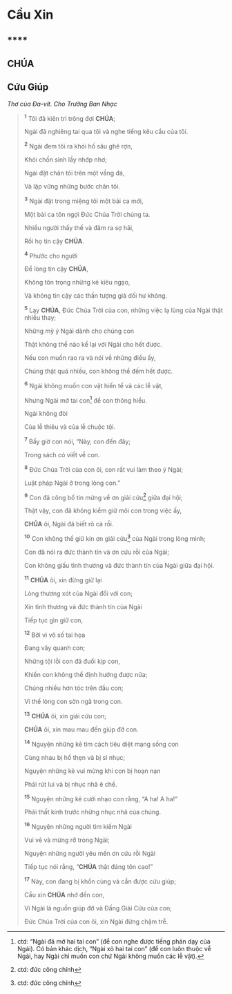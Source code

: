 # Cầu Xin

## ****

## CHÚA

## Cứu Giúp
*Thơ của Đa-vít. Cho Trưởng Ban Nhạc*

> <sup><b>1</b></sup> Tôi đã kiên trì trông đợi **CHÚA**;
>
> Ngài đã nghiêng tai qua tôi và nghe tiếng kêu cầu của tôi.
>
> <sup><b>2</b></sup> Ngài đem tôi ra khỏi hố sâu ghê rợn,
>
> Khỏi chốn sình lầy nhớp nhơ;
>
> Ngài đặt chân tôi trên một vầng đá,
>
> Và lập vững những bước chân tôi.
>
> <sup><b>3</b></sup> Ngài đặt trong miệng tôi một bài ca mới,
>
> Một bài ca tôn ngợi Đức Chúa Trời chúng ta.
>
> Nhiều người thấy thế và đâm ra sợ hãi,
>
> Rồi họ tin cậy **CHÚA**.
>
> <sup><b>4</b></sup> Phước cho người
>
> Để lòng tin cậy **CHÚA**,
>
> Không tôn trọng những kẻ kiêu ngạo,
>
> Và không tin cậy các thần tượng giả dối hư không.
>
> <sup><b>5</b></sup> Lạy **CHÚA**, Đức Chúa Trời của con, những việc lạ lùng của Ngài thật nhiều thay;
>
> Những mỹ ý Ngài dành cho chúng con
>
> Thật không thể nào kể lại với Ngài cho hết được.
>
> Nếu con muốn rao ra và nói về những điều ấy,
>
> Chúng thật quá nhiều, con không thể đếm hết được.
>
> <sup><b>6</b></sup> Ngài không muốn con vật hiến tế và các lễ vật,
>
> Nhưng Ngài mở tai con[^1-4e8f952f-a56e-48b2-9867-be441b2ab8b9] để con thông hiểu.
>
> Ngài không đòi
>
> Của lễ thiêu và của lễ chuộc tội.
>
> <sup><b>7</b></sup> Bấy giờ con nói, “Này, con đến đây;
>
> Trong sách có viết về con.
>
> <sup><b>8</b></sup> Đức Chúa Trời của con ôi, con rất vui làm theo ý Ngài;
>
> Luật pháp Ngài ở trong lòng con.”
>
> <sup><b>9</b></sup> Con đã công bố tin mừng về ơn giải cứu[^2-4e8f952f-a56e-48b2-9867-be441b2ab8b9] giữa đại hội;
>
> Thật vậy, con đã không kiềm giữ môi con trong việc ấy,
>
> **CHÚA** ôi, Ngài đã biết rõ cả rồi.
>
> <sup><b>10</b></sup> Con không thể giữ kín ơn giải cứu[^3-4e8f952f-a56e-48b2-9867-be441b2ab8b9] của Ngài trong lòng mình;
>
> Con đã nói ra đức thành tín và ơn cứu rỗi của Ngài;
>
> Con không giấu tình thương và đức thành tín của Ngài giữa đại hội.
>
> <sup><b>11</b></sup> **CHÚA** ôi, xin đừng giữ lại
>
> Lòng thương xót của Ngài đối với con;
>
> Xin tình thương và đức thành tín của Ngài
>
> Tiếp tục gìn giữ con,
>
> <sup><b>12</b></sup> Bởi vì vô số tai họa
>
> Đang vây quanh con;
>
> Những tội lỗi con đã đuổi kịp con,
>
> Khiến con không thể định hướng được nữa;
>
> Chúng nhiều hơn tóc trên đầu con;
>
> Vì thế lòng con sờn ngã trong con.
>
> <sup><b>13</b></sup> **CHÚA** ôi, xin giải cứu con;
>
> **CHÚA** ôi, xin mau mau đến giúp đỡ con.
>
> <sup><b>14</b></sup> Nguyện những kẻ tìm cách tiêu diệt mạng sống con
>
> Cùng nhau bị hổ thẹn và bị sỉ nhục;
>
> Nguyện những kẻ vui mừng khi con bị hoạn nạn
>
> Phải rút lui và bị nhục nhã ê chề.
>
> <sup><b>15</b></sup> Nguyện những kẻ cười nhạo con rằng, “A ha! A ha!”
>
> Phải thất kinh trước những nhục nhã của chúng.
>
> <sup><b>16</b></sup> Nguyện những người tìm kiếm Ngài
>
> Vui vẻ và mừng rỡ trong Ngài;
>
> Nguyện những người yêu mến ơn cứu rỗi Ngài
>
> Tiếp tục nói rằng, “**CHÚA** thật đáng tôn cao!”
>
> <sup><b>17</b></sup> Này, con đang bị khốn cùng và cần được cứu giúp;
>
> Cầu xin **CHÚA** nhớ đến con,
>
> Vì Ngài là nguồn giúp đỡ và Đấng Giải Cứu của con;
>
> Đức Chúa Trời của con ôi, xin Ngài đừng chậm trễ.

[^1-4e8f952f-a56e-48b2-9867-be441b2ab8b9]: ctd: “Ngài đã mở hai tai con” (để con nghe được tiếng phán dạy của Ngài). Có bản khác dịch, “Ngài xỏ hai tai con” (để con luôn thuộc về Ngài, hay Ngài chỉ muốn con chứ Ngài không muốn các lễ vật).
[^2-4e8f952f-a56e-48b2-9867-be441b2ab8b9]: ctd: đức công chính
[^3-4e8f952f-a56e-48b2-9867-be441b2ab8b9]: ctd: đức công chính